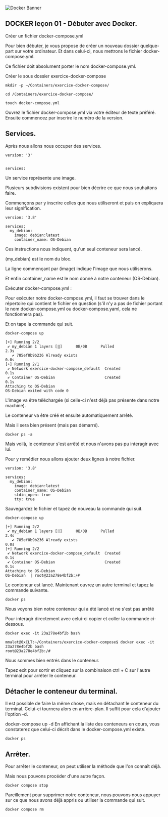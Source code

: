 ![Docker Banner](https://thingsolver.com/wp-content/uploads/docker-cover.png)

## DOCKER leçon 01 - Débuter avec Docker.

Créer un fichier docker-compose.yml

Pour bien débuter, je vous propose de créer un nouveau dossier quelque-part sur votre ordinateur. Et dans celui-ci, nous mettrons le fichier docker-compose.yml.

Ce fichier doit absolument porter le nom docker-compose.yml.

Créer le sous dossier exercice-docker-compose

```
mkdir -p ~/Containers/exercice-docker-compose/
```
```
cd /Containers/exercice-docker-compose/
```

```
touch docker-compose.yml
```

Ouvrez le fichier docker-compose.yml via votre éditeur de texte préféré. Ensuite commencez par inscrire le numéro de la version.

## Services.

Après nous allons nous occuper des services.

```
version: '3'


services:
```

Un service représente une image.

Plusieurs subdivisions existent pour bien décrire ce que nous souhaitons faire. 

Commençons par y inscrire celles que nous utiliseront et puis on expliquera leur signification.
```
version: '3.8'

services:
  my_debian:
    image: debian:latest
    container_name: OS-Debian
```
Ces instructions nous indiquent, qu'un seul conteneur sera lancé. 

(my_debian) est le nom du bloc. 

La ligne commençant par (image) indique l'image que nous utiliserons. 

Et enfin container_name est le nom donné à notre conteneur (OS-Debian).

Exécuter docker-compose.yml :

Pour exécuter notre docker-compose.yml, il faut se trouver dans le répertoire qui contient le fichier en question (s'il n'y a pas de fichier portant le nom docker-compose.yml ou docker-compose.yaml, cela ne fonctionnera pas).

Et on tape la commande qui suit.
```
docker-compose up
```
```
[+] Running 2/2
 ✔ my_debian 1 layers [⣿]      0B/0B      Pulled                                                                                                                                2.3s
   ✔ 785ef8b9b236 Already exists                                                                                                                                                0.0s
[+] Running 2/1
 ✔ Network exercice-docker-compose_default  Created                                                                                                                             0.1s
 ✔ Container OS-Debian                      Created                                                                                                                             0.1s
Attaching to OS-Debian
OS-Debian exited with code 0
```
L'image va être téléchargée (si celle-ci n'est déjà pas présente dans notre machine). 

Le conteneur va être créé et ensuite automatiquement arrêté.

Mais il sera bien présent (mais pas démarré).
```
docker ps -a
```
Mais voilà, le conteneur s'est arrêté et nous n'avons pas pu interagir avec lui.

Pour y remédier nous allons ajouter deux lignes à notre fichier.

```
version: '3.8'

services:
  my_debian:
    image: debian:latest
    container_name: OS-Debian
    stdin_open: true
    tty: true
```
Sauvegardez le fichier et tapez de nouveau la commande qui suit.
```
docker-compose up
```
```
[+] Running 2/2
 ✔ my_debian 1 layers [⣿]      0B/0B      Pulled                                                                                                                                2.4s
   ✔ 785ef8b9b236 Already exists                                                                                                                                                0.0s
[+] Running 2/2
 ✔ Network exercice-docker-compose_default  Created                                                                                                                             0.1s
 ✔ Container OS-Debian                      Created                                                                                                                             0.1s
Attaching to OS-Debian
OS-Debian  | root@23a278e4bf2b:/#
```
Le conteneur est lancé. Maintenant ouvrez un autre terminal et tapez la commande suivante.
```
docker ps
```
Nous voyons bien notre conteneur qui a été lancé et ne s'est pas arrêté

Pour interagir directement avec celui-ci copier et coller la commande ci-dessous.
```
docker exec -it 23a278e4bf2b bash
```
```
mmalet@0xCLT:~/Containers/exercice-docker-compose$ docker exec -it 23a278e4bf2b bash
root@23a278e4bf2b:/#
```
Nous sommes bien entrés dans le conteneur.

Tapez exit pour sortir et cliquez sur la combinaison ctrl + C sur l'autre terminal pour arrêter le conteneur.

## Détacher le conteneur du terminal.

Il est possible de faire la même chose, mais en détachant le conteneur du terminal. Celui-ci tournera alors en arrière-plan. Il suffit pour cela d'ajouter l'option -d.

docker-compose up -d
En affichant la liste des conteneurs en cours, vous constaterez que celui-ci décrit dans le docker-compose.yml existe.
```
docker ps
```
## Arrêter.

Pour arrêter le conteneur, on peut utiliser la méthode que l'on connaît déjà.

Mais nous pouvons procéder d'une autre façon.
```
docker compose stop
```
Pareillement pour supprimer notre conteneur, nous pouvons nous appuyer sur ce que nous avons déjà appris ou utiliser la commande qui suit.
```
docker compose rm
```
